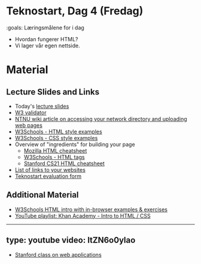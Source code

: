 # Teknostart, Dag 4 (Fredag)

:goals: Læringsmålene for i dag
* Hvordan fungerer HTML?
* Vi lager vår egen nettside.

# Material

## Lecture Slides and Links

* Today's [lecture slides](day4-slides.pdf)
* [W3 validator](https://validator.w3.org/#validate_by_input)
* [NTNU wiki article on accessing your network directory and uploading web pages](https://i.ntnu.no/wiki/-/wiki/Norsk/Lag+nettside+på+folk-ntnu-no)
* [W3Schools - HTML style examples](https://www.w3schools.com/html/html_styles.asp)
* [W3Schools - CSS style examples](https://www.w3schools.com/css/default.asp )
* Overview of "ingredients" for building your page
    * [Mozilla HTML cheatsheet](https://developer.mozilla.org/en-US/docs/Learn/HTML/Cheatsheet) 
    * [W3Schools - HTML tags](https://www.w3schools.com/tags/default.asp)
    * [Stanford CS21 HTML cheatsheet](https://web.stanford.edu/group/csp/cs21/htmlcheatsheet.pdf)
* [List of links to your websites](https://s.ntnu.no/ts-pages)
* [Teknostart evaluation form](https://s.ntnu.no/tekno)



## Additional Material

* [W3Schools HTML intro with in-browser examples & exercises](https://www.w3schools.com/html/html_intro.asp)
* [YouTube playlist: Khan Academy -  Intro to HTML / CSS](https://www.youtube.com/playlist?list=PLfloRV9R6_kRQihyrQV9eVYt32KNGqXRo)
---
type: youtube
video: ItZN6o0ylao
---


* [Stanford class on web applications](https://web.stanford.edu/class/cs142/lectures.html)
